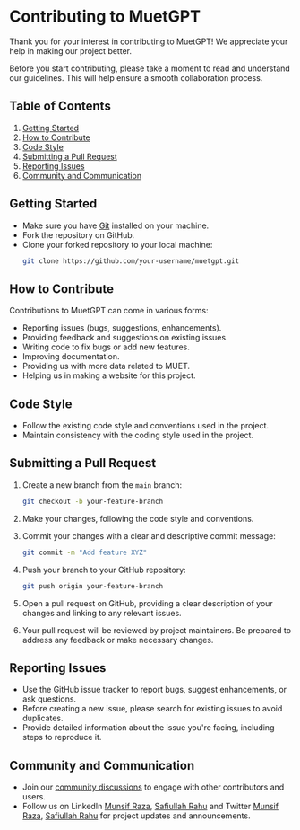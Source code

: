 # Contributing to MuetGPT

Thank you for your interest in contributing to MuetGPT! We appreciate your help in making our project better.

Before you start contributing, please take a moment to read and understand our guidelines. This will help ensure a smooth collaboration process.

## Table of Contents

1. [Getting Started](#getting-started)
2. [How to Contribute](#how-to-contribute)
3. [Code Style](#code-style)
4. [Submitting a Pull Request](#submitting-a-pull-request)
5. [Reporting Issues](#reporting-issues)
6. [Community and Communication](#community-and-communication)

## Getting Started

- Make sure you have [Git](https://git-scm.com/) installed on your machine.
- Fork the repository on GitHub.
- Clone your forked repository to your local machine:
  ```bash
  git clone https://github.com/your-username/muetgpt.git

## How to Contribute
Contributions to MuetGPT can come in various forms:

- Reporting issues (bugs, suggestions, enhancements).
- Providing feedback and suggestions on existing issues.
- Writing code to fix bugs or add new features.
- Improving documentation.
- Providing us with more data related to MUET.
- Helping us in making a website for this project.

## Code Style
- Follow the existing code style and conventions used in the project.
- Maintain consistency with the coding style used in the project.


## Submitting a Pull Request

1. Create a new branch from the `main` branch:
    ```bash
    git checkout -b your-feature-branch
    ```
   
2. Make your changes, following the code style and conventions.
   
3. Commit your changes with a clear and descriptive commit message:
    ```bash
    git commit -m "Add feature XYZ"
    ```
   
4. Push your branch to your GitHub repository:
    ```bash
    git push origin your-feature-branch
    ```
   
5. Open a pull request on GitHub, providing a clear description of your changes and linking to any relevant issues.
   
6. Your pull request will be reviewed by project maintainers. Be prepared to address any feedback or make necessary changes.

## Reporting Issues

- Use the GitHub issue tracker to report bugs, suggest enhancements, or ask questions.
- Before creating a new issue, please search for existing issues to avoid duplicates.
- Provide detailed information about the issue you're facing, including steps to reproduce it.

## Community and Communication

- Join our [community discussions](link-to-discussions) to engage with other contributors and users.
- Follow us on LinkedIn [Munsif Raza](https://www.linkedin.com/in/munsifraza/), [Safiullah Rahu](https://www.linkedin.com/in/safiullahrahu/) and Twitter [Munsif Raza](https://twitter.com/Munsif_Razaa), [Safiullah Rahu](https://twitter.com/safiullah_rahu) for project updates and announcements.

